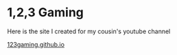 # 1,2,3 Gaming

Here is the site I created for my cousin's youtube channel

[123gaming.github.io](https://123gaming2020.github.io/123Gaming.github.io/)
